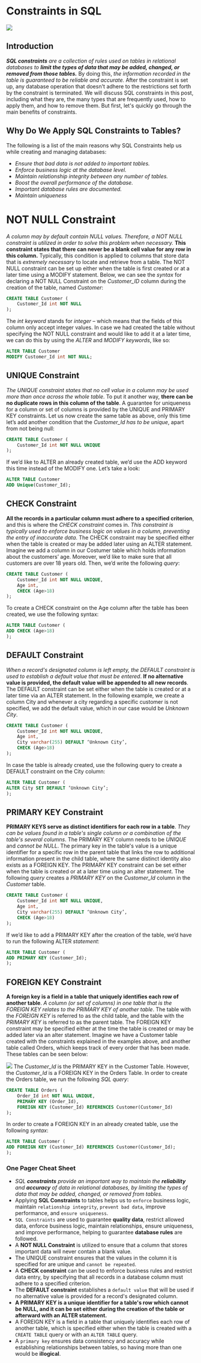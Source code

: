 # Constraints in SQL

![](./img/intro.png)

## Introduction

_**SQL constraints** are a collection of rules used on tables in relational databases to **limit the types of data that may be added, changed, or removed from those tables.**_ By doing this, _the information recorded in the table is guaranteed to be reliable and accurate._ After the constraint is set up, any database operation that doesn't adhere to the restrictions set forth by the constraint is terminated. We will discuss SQL constraints in this post, including what they are, the many types that are frequently used, how to apply them, and how to remove them. But first, let's quickly go through the main benefits of constraints.

## Why Do We Apply SQL Constraints to Tables?

The following is a list of the main reasons why SQL Constraints help us while creating and managing databases:
-	_Ensure that bad data is not added to important tables._
-	_Enforce business logic at the database level._
-	_Maintain relationship integrity between any number of tables._
-	_Boost the overall performance of the database._
-	_Important database rules are documented._
-	_Maintain uniqueness_

# NOT NULL Constraint

_A column may by default contain NULL values. Therefore, a NOT NULL constraint is utilized in order to solve this problem when necessary._ **This constraint states that there can never be a blank cell value for any row in this column.** Typically, this condition is applied to columns that store data that is _extremely necessary_ to locate and retrieve from a table. The NOT NULL constraint can be set up either when the table is first created or at a later time using a MODIFY statement.
Below, we can see the _syntax_ for declaring a NOT NULL Constraint on the _Customer_ID_ column during the creation of the table, named _Customer_:


```sql
CREATE TABLE Customer (
    Customer_Id int NOT NULL
);
```
The _int keyword_ stands for _integer_ – which means that the fields of this column only accept integer values. 
In case we had created the table without specifying the NOT NULL constraint and would like to add it at a later time, we can do this by using the _ALTER_ and _MODIFY keywords_, like so:


```sql
ALTER TABLE Customer
MODIFY Customer_Id int NOT NULL;
```

## UNIQUE Constraint

_The UNIQUE constraint states that no cell value in a column may be used more than once across the whole table_. To put it another way, **there can be no duplicate rows in this column of the table**. A guarantee for uniqueness for a column or set of columns is provided by the UNIQUE and PRIMARY KEY constraints.
Let us now create the same table as above, only this time let’s add another condition that the _Customer_Id has to be unique_, apart from not being null:
```sql
CREATE TABLE Customer (
    Customer_Id int NOT NULL UNIQUE
);
```
If we’d like to ALTER an already created table, we’d use the ADD keyword this time instead of the MODIFY one. Let’s take a look:
```sql
ALTER TABLE Customer
ADD Unique(Customer_Id);
```

## CHECK Constraint

**All the records in a particular column must adhere to a specified criterion**, and this is where the _CHECK constraint_ comes in. _This constraint is typically used to enforce business logic on values in a column, preventing the entry of inaccurate data_. The CHECK constraint may be specified either when the table is created or may be added later using an ALTER statement.
Imagine we add a column in our Costumer table which holds information about the customers’ age. Moreover, we’d like to make sure that all customers are over 18 years old. Then, we’d write the following _query_:
```sql
CREATE TABLE Customer (
    Customer_Id int NOT NULL UNIQUE,
    Age int,
    CHECK (Age>18)
);
```
To create a CHECK constraint on the Age column after the table has been created, we use the following syntax:
```sql
ALTER TABLE Customer (
ADD CHECK (Age>18)
);
```

## DEFAULT Constraint

_When a record's designated column is left empty, the DEFAULT constraint is used to establish a default value that must be entered_. **If no alternative value is provided, the default value will be appended to all new records**. The DEFAULT constraint can be set either when the table is created or at a later time via an ALTER statement.
In the following example, we create a column City and whenever a city regarding a specific customer is not specified, we add the default value, which in our case would be _Unknown City_. 
```sql
CREATE TABLE Customer (
    Customer_Id int NOT NULL UNIQUE,
    Age int,
    City varchar(255) DEFAULT ‘Unknown City’,
    CHECK (Age>18)
);
```

In case the table is already created, use the following query to create a DEFAULT constraint on the City column:
```sql
ALTER TABLE Customer (
ALTER City SET DEFAULT ‘Unknown City’;
);
```

## PRIMARY KEY Constraint

**PRIMARY KEYS serve as distinct identifiers for each row in a table**. _They can be values found in a table's single column or a combination of the table's several columns_. The PRIMARY KEY column needs to be _UNIQUE_ and _cannot be NULL_. The primary key in the table's value is a unique identifier for a specific row in the parent table that links the row to additional information present in the child table, where the same distinct identity also exists as a FOREIGN KEY. The PRIMARY KEY constraint can be set either when the table is created or at a later time using an alter statement.
The following _query_ creates a _PRIMARY KEY_ on the _Customer_Id_ column in the _Customer_ table.
```sql
CREATE TABLE Customer (
    Customer_Id int NOT NULL UNIQUE,
    Age int,
    City varchar(255) DEFAULT ‘Unknown City’,
    CHECK (Age>18)
);
```
If we’d like to add a PRIMARY KEY after the creation of the table, we’d have to run the following ALTER _statement_:

```sql
ALTER TABLE Customer (
ADD PRIMARY KEY (Customer_Id);
);
```

## FOREIGN KEY Constraint

**A foreign key is a field in a table that uniquely identifies each row of another table**. _A column (or set of columns) in one table that is the FOREIGN KEY relates to the PRIMARY KEY of another table_. The table with the _FOREIGN KEY_ is referred to as the child table, and the table with the _PRIMARY KEY_ is referred to as the parent table. The FOREIGN KEY constraint may be specified either at the time the table is created or may be added later via an alter statement.
Imagine we have a Customer table created with the constraints explained in the examples above, and another table called Orders, which keeps track of every order that has been made. These tables can be seen below:

![](./img/foreign-key.png)
The _Customer_Id_ is the PRIMARY KEY in the Customer Table. However, the _Customer_Id_ is a FOREIGN KEY in the Orders Table. 
In order to create the Orders table, we run the following _SQL query_:
```sql
CREATE TABLE Orders (
    Order_Id int NOT NULL UNIQUE,
    PRIMARY KEY (Order_Id),
    FOREIGN KEY (Customer_Id) REFERENCES Customer(Customer_Id)
);
```

In order to create a FOREIGN KEY in an already created table, use the following _syntax_:
```sql
ALTER TABLE Customer (
ADD FOREIGN KEY (Customer_Id) REFERENCES Customer(Customer_Id);
);
```

### One Pager Cheat Sheet

- _SQL **constraints** provide an important way to maintain the **reliability** and **accuracy** of data in relational databases, by limiting the types of data that may be added, changed, or removed from tables._
- Applying **SQL Constraints** to tables helps us to `enforce` business logic, maintain `relationship integrity`, `prevent bad data`, improve performance, and `ensure uniqueness`.
- `SQL Constraints` are used to guarantee **quality data**, restrict allowed data, enforce business logic, maintain relationships, ensure uniqueness, and improve performance, helping to guarantee **database rules** are followed.
- A **NOT NULL Constraint** is utilized to ensure that a column that stores important data will never contain a blank value.
- The UNIQUE constraint ensures that the values in the column it is specified for are unique and `cannot be repeated`.
- A **CHECK constraint** can be used to enforce business rules and restrict data entry, by specifying that all records in a database column must adhere to a specified criterion.
- The **DEFAULT constraint** establishes a `default value` that will be used if no alternative value is provided for a record's designated column.
- **A PRIMARY KEY is a unique identifier for a table's row which cannot be NULL, and it can be set either during the creation of the table or afterward with an ALTER statement.**
- A FOREIGN KEY is a field in a table that uniquely identifies each row of another table, which is specified either when the table is created with a `CREATE TABLE` query or with an `ALTER TABLE` query.
- A `primary key` ensures data consistency and accuracy while establishing relationships between tables, so having more than one would be **illogical**.